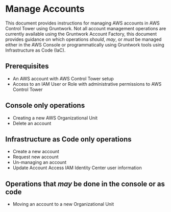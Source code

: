 # Manage Accounts

This document provides instructions for managing AWS accounts in AWS Control Tower using Gruntwork. Not all account management operations are currently available using the Gruntwork Account Factory, this document provides guidance on which operations _should_, _may_, or _must_ be managed either in the AWS Console or programmatically using Gruntwork tools using Infrastructure as Code (IaC).

## Prerequisites

- An AWS account with AWS Control Tower setup
- Access to an IAM User or Role with administrative permissions to AWS Control Tower

## Console only operations

- Creating a new AWS Organizational Unit
- Delete an account

## Infrastructure as Code only operations

- Create a new account
- Request new account
- Un-managing an account
- Update Account Access IAM Identity Center user information

## Operations that _may_ be done in the console or as code

- Moving an account to a new Organizational Unit

